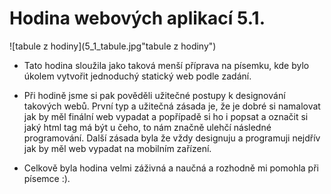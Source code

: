 # Hodina webových aplikací 5.1.

![tabule z hodiny](5_1_tabule.jpg"tabule z hodiny")

- Tato hodina sloužila jako taková menší příprava na písemku, kde bylo úkolem vytvořit jednoduchý statický web podle zadání.

- Při hodině jsme si pak pověděli užitečné postupy k designování takových webů. První typ a užitečná zásada je, že je dobré si namalovat jak by měl finální web vypadat a popřípadě si ho i popsat a označit si jaký html tag má být u čeho, to nám značně ulehčí následné programování. Další zásada byla že vždy designuju a programuji nejdřív jak by měl web vypadat na mobilním zařízení.
- Celkově byla hodina velmi záživná a naučná a rozhodně mi pomohla při písemce :).